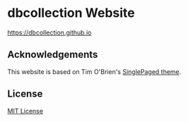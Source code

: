 # dbcollection Website

https://dbcollection.github.io

## Acknowledgements

This website is based on Tim O'Brien's [SinglePaged theme](https://github.com/t413/SinglePaged).

## License

[MIT License](LICENSE)
